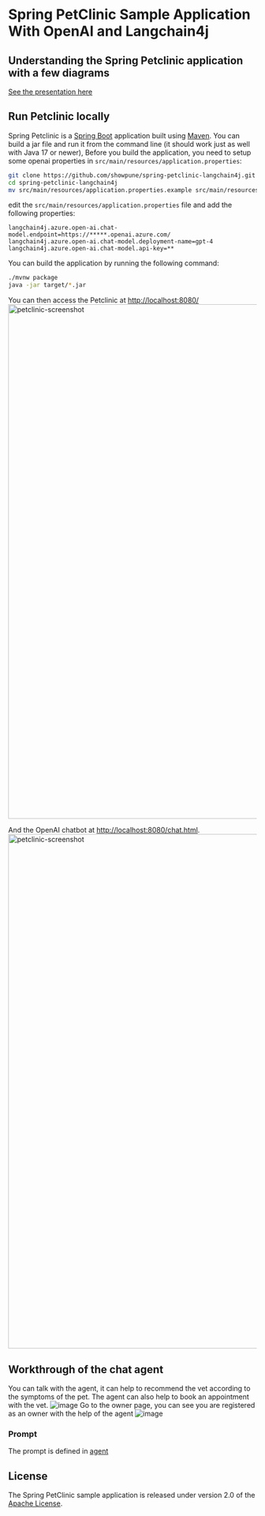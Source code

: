 # Spring PetClinic Sample Application With OpenAI and Langchain4j

## Understanding the Spring Petclinic application with a few diagrams

[See the presentation here](https://speakerdeck.com/michaelisvy/spring-petclinic-sample-application)

## Run Petclinic locally

Spring Petclinic is a [Spring Boot](https://spring.io/guides/gs/spring-boot) application built
using [Maven](https://spring.io/guides/gs/maven/). You can build a jar
file and run it from the command line (it should work just as well with Java 17 or newer), Before you build the application, you need to setup some openai properties in `src/main/resources/application.properties`:
```bash
git clone https://github.com/showpune/spring-petclinic-langchain4j.git
cd spring-petclinic-langchain4j
mv src/main/resources/application.properties.example src/main/resources/application.properties
```

edit the `src/main/resources/application.properties` file and add the following properties:
```properties
langchain4j.azure.open-ai.chat-model.endpoint=https://*****.openai.azure.com/
langchain4j.azure.open-ai.chat-model.deployment-name=gpt-4
langchain4j.azure.open-ai.chat-model.api-key=**
```

You can build the application by running the following command:
```bash
./mvnw package
java -jar target/*.jar
```

You can then access the Petclinic at <http://localhost:8080/>
<img width="1042" alt="petclinic-screenshot" src="https://github.com/showpune/spring-petclinic-langchain4j/assets/1787505/52878caa-8bdd-48c4-a2e7-193f68054c3e">

And the OpenAI chatbot at <http://localhost:8080/chat.html>.
<img width="1042" alt="petclinic-screenshot" src="https://github.com/showpune/spring-petclinic-langchain4j/assets/1787505/11caef70-6411-4e72-9ae9-4902fb8ac96b">

## Workthrough of the chat agent
You can talk with the agent, it can help to recommend the vet according to the symptoms of the pet. The agent can also help to book an appointment with the vet.
![image](https://github.com/showpune/spring-petclinic-langchain4j/assets/1787505/e158ca83-0ada-4f8c-8843-6055b9cb017f)
Go to the owner page, you can see you are registered as an owner with the help of the agent
![image](https://github.com/showpune/spring-petclinic-langchain4j/assets/1787505/e7da4ede-5405-437d-a35f-fcd60af45ba7)

### Prompt
The prompt is defined in [agent](https://github.com/showpune/spring-petclinic-langchain4j/blob/master/src/main/java/org/springframework/samples/petclinic/chat/Agent.java)

## License

The Spring PetClinic sample application is released under version 2.0 of
the [Apache License](https://www.apache.org/licenses/LICENSE-2.0).

